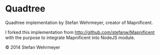Quadtree
========

Quadtree implementation by Stefan Wehrmeyer, creator of Mapnificent.


I forked this implementation from <http://github.com/stefanw/Mapnificent> with the purpose to integrate Mapnificent into NodeJS module.

&copy; 2014 Stefan Wehrmeyer
